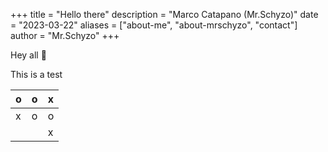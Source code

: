 +++
title = "Hello there"
description = "Marco Catapano (Mr.Schyzo)"
date = "2023-03-22"
aliases = ["about-me", "about-mrschyzo", "contact"]
author = "Mr.Schyzo"
+++

Hey all 👋

This is a test

| o   | o   | x   |
|-----|-----|-----|
| x   | o   | o   |
|     |     | x   |
